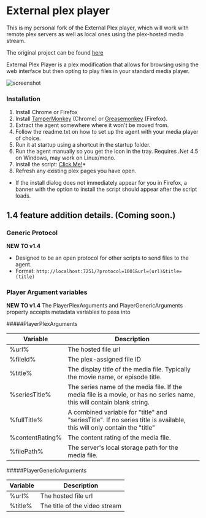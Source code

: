 # External plex player

This is my personal fork of the External Plex player, which will work with remote plex servers as well as local ones using the plex-hosted media stream.

The original project can be found [here](https://github.com/Kayomani/PlexExternalPlayer)

External Plex Player is a plex modification that allows for browsing using the web interface but then opting to play files in your standard media player.

![screenshot](http://i.imgur.com/aM37t76.png "screenshot")

### Installation
1. Install Chrome or Firefox
2. Install [TamperMonkey](https://chrome.google.com/webstore/detail/tampermonkey/dhdgffkkebhmkfjojejmpbldmpobfkfo?hl=en) (Chrome) or [Greasemonkey](https://addons.mozilla.org/en-US/firefox/addon/greasemonkey/) (Firefox).
3. Extract the agent somewhere where it won't be moved from.
4. Follow the readme.txt on how to set up the agent with your media player of choice.
5. Run it at startup using a shortcut in the startup folder.
6. Run the agent manually so you get the icon in the tray. Requires .Net 4.5 on Windows, may work on Linux/mono.
7. Install the script: [Click Me!](https://raw.githubusercontent.com/UncleClapton/PlexExternalPlayer/master/PlexExternalPlayer.user.js)*
8. Refresh any existing plex pages you have open.

* If the install dialog does not immediately appear for you in Firefox, a banner with the option to install the script should appear after the script loads.

## 1.4 feature addition details. (Coming soon.)


### Generic Protocol
**NEW TO v1.4**
* Designed to be an open protocol for other scripts to send files to the agent.
* Format: `http://localhost:7251/?protocol=1001&url=(url)&title=(title)`


### Player Argument variables
**NEW TO v1.4**
The PlayerPlexArguments and PlayerGenericArguments property accepts metadata variables to pass into

#####PlayerPlexArguments

| Variable | Description |
|----------|-------------|
|%url%|The hosted file url|
|%fileId%|The plex-assigned file ID|
|%title%|The display title of the media file. Typically the movie name, or episode title.|
|%seriesTitle%| The series name of the media file. If the media file is a movie, or has no series name, this will contain blank string.|
|%fullTitle%|A combined variable for "title" and "seriesTitle". If no series title is available, this will only contain the  "title"|
|%contentRating%|The content rating of the media file. |
|%filePath%|The server's local storage path for the media file.|

#####PlayerGenericArguments

| Variable | Description |
|----------|-------------|
|%url%|The hosted file url|
|%title%|The title of the video stream|
